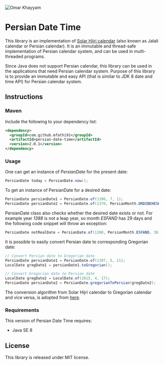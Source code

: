 ![Omar Khayyam](http://www.untoldiran.com/image/khayam02.jpg)

# Persian Date Time

This library is an implementation of [Solar Hijri calendar](https://en.wikipedia.org/wiki/Solar_Hijri_calendar) (also known as Jalali calendar or Persian calendar). It is an immutable and thread-safe implementation of Persian calendar system, and can be used in multi-threaded
programs.

Since Java does not support Persian calendar, this library can be used in the applications that need Persian calendar system. Purpose of this library is to provide an immutable and easy API (that is similar to JDK 8 date and time API) for Persian calendar system.

## Instructions

### Maven
Include the following to your dependency list:
```xml
<dependency>
  <groupId>com.github.mfathi91</groupId>
  <artifactId>persian-date-time</artifactId>
  <version>2.0.1</version>
</dependency>
```

### Usage
One can get an instance of _PersianDate_ for the present date:
```java
PersianDate today = PersianDate.now();
```

To get an instance of PersianDate for a desired date:
```java
PersianDate persianDate1 = PersianDate.of(1396, 7, 1);
PersianDate persianDate2 = PersianDate.of(1370, PersianMonth.ORDIBEHESHT, 31);
```
PersianDate class also checks whether the desired date exists or not. For example year _1388_ is not a leap year, so month _ESFAND_ has 29 days and the following code snippet will throw an exception:
```java
PersianDate notRealDate = PersianDate.of(1388, PersianMonth.ESFAND, 30);    // An exception will be thrown
```

It is possible to easily convert Persian date to corresponding Gregorian date:
```java
// Convert Persian date to Gregorian date
PersianDate persianDate1 = PersianDate.of(1397, 5, 11);
LocalDate gregDate1 = persianDate1.toGregorian();

// Convert Gregorian date to Persian date
LocalDate gregDate2 = LocalDate.of(2015, 4, 17);
PersianDate persianDate2 = PersianDate.gregorianToPersian(gregDate2);
```
The conversion algorithm from Solar Hijri calendar to Gregorian calendar and vice versa, is adopted from [here](http://www.fourmilab.ch/documents/calendar/).

### Requirements
This version of Persian Date Time requires:
 * Java SE 8

## License
This library is released under MIT license.